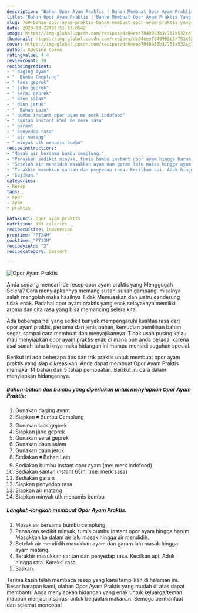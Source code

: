 ```yaml
---
description: "Bahan Opor Ayam Praktis | Bahan Membuat Opor Ayam Praktis Yang Bikin Ngiler"
title: "Bahan Opor Ayam Praktis | Bahan Membuat Opor Ayam Praktis Yang Bikin Ngiler"
slug: 760-bahan-opor-ayam-praktis-bahan-membuat-opor-ayam-praktis-yang-bikin-ngiler
date: 2020-08-22T05:51:33.054Z
image: https://img-global.cpcdn.com/recipes/dc04eee7049983b3/751x532cq70/opor-ayam-praktis-foto-resep-utama.jpg
thumbnail: https://img-global.cpcdn.com/recipes/dc04eee7049983b3/751x532cq70/opor-ayam-praktis-foto-resep-utama.jpg
cover: https://img-global.cpcdn.com/recipes/dc04eee7049983b3/751x532cq70/opor-ayam-praktis-foto-resep-utama.jpg
author: Adeline Colon
ratingvalue: 4.4
reviewcount: 10
recipeingredient:
- " daging ayam"
- "  Bumbu Cemplung"
- " laos geprek"
- " jahe geprek"
- " serai geprek"
- " daun salam"
- " daun jeruk"
- "  Bahan Lain"
- " bumbu instant opor ayam me merk indofood"
- " santan instant 65ml me merk sasa"
- " garam"
- " penyedap rasa"
- " air matang"
- " minyak utk menumis bumbu"
recipeinstructions:
- "Masak air bersama bumbu cemplung."
- "Panaskan sedikit minyak, tumis bumbu instant opor ayam hingga harum. Masukkan ke dalam air lalu masak hingga air mendidih."
- "Setelah air mendidih masukkan ayam dan garam lalu masak hingga ayam matang."
- "Terakhir masukkan santan dan penyedap rasa. Kecilkan api. Aduk hingga rata. Koreksi rasa."
- "Sajikan."
categories:
- Resep
tags:
- opor
- ayam
- praktis

katakunci: opor ayam praktis 
nutrition: 153 calories
recipecuisine: Indonesian
preptime: "PT24M"
cooktime: "PT33M"
recipeyield: "2"
recipecategory: Dessert

---
```



![Opor Ayam Praktis](https://img-global.cpcdn.com/recipes/dc04eee7049983b3/751x532cq70/opor-ayam-praktis-foto-resep-utama.jpg)

Anda sedang mencari ide resep opor ayam praktis yang Menggugah Selera? Cara menyiapkannya memang susah-susah gampang. misalnya salah mengolah maka hasilnya Tidak Memuaskan dan justru cenderung tidak enak. Padahal opor ayam praktis yang enak selayaknya memiliki aroma dan cita rasa yang bisa memancing selera kita.

Ada beberapa hal yang sedikit banyak mempengaruhi kualitas rasa dari opor ayam praktis, pertama dari jenis bahan, kemudian pemilihan bahan segar, sampai cara membuat dan menyajikannya. Tidak usah pusing kalau mau menyiapkan opor ayam praktis enak di mana pun anda berada, karena asal sudah tahu triknya maka hidangan ini mampu menjadi suguhan spesial.




Berikut ini ada beberapa tips dan trik praktis untuk membuat opor ayam praktis yang siap dikreasikan. Anda dapat membuat Opor Ayam Praktis memakai 14 bahan dan 5 tahap pembuatan. Berikut ini cara dalam menyiapkan hidangannya.

<!--inarticleads1-->

##### Bahan-bahan dan bumbu yang diperlukan untuk menyiapkan Opor Ayam Praktis:

1. Gunakan  daging ayam
1. Siapkan  ◾ Bumbu Cemplung
1. Gunakan  laos geprek
1. Siapkan  jahe geprek
1. Gunakan  serai geprek
1. Gunakan  daun salam
1. Gunakan  daun jeruk
1. Sediakan  ◾ Bahan Lain
1. Sediakan  bumbu instant opor ayam (me: merk indofood)
1. Sediakan  santan instant 65ml (me: merk sasa)
1. Sediakan  garam
1. Siapkan  penyedap rasa
1. Siapkan  air matang
1. Siapkan  minyak utk menumis bumbu




<!--inarticleads2-->

##### Langkah-langkah membuat Opor Ayam Praktis:

1. Masak air bersama bumbu cemplung.
1. Panaskan sedikit minyak, tumis bumbu instant opor ayam hingga harum. Masukkan ke dalam air lalu masak hingga air mendidih.
1. Setelah air mendidih masukkan ayam dan garam lalu masak hingga ayam matang.
1. Terakhir masukkan santan dan penyedap rasa. Kecilkan api. Aduk hingga rata. Koreksi rasa.
1. Sajikan.




Terima kasih telah membaca resep yang kami tampilkan di halaman ini. Besar harapan kami, olahan Opor Ayam Praktis yang mudah di atas dapat membantu Anda menyiapkan hidangan yang enak untuk keluarga/teman maupun menjadi inspirasi untuk berjualan makanan. Semoga bermanfaat dan selamat mencoba!
